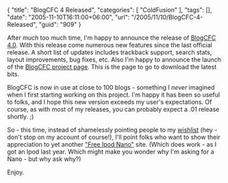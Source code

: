 {
	"title": "BlogCFC 4 Released",
	"categories": [
		"ColdFusion"
	],
	"tags": [],
	"date": "2005-11-10T16:11:00+06:00",
	"url": "/2005/11/10/BlogCFC-4-Released",
	"guid": "909"
}

After <i>much</i> too much time, I'm happy to announce the release of <a href="http://ray.camdenfamily.com/projects/blogcfc">BlogCFC 4.0</a>. With this release come numerous new features since the last official release. A short list of updates includes trackback support, search stats, layout improvements, bug fixes, etc. Also I'm happy to announce the launch of the <a href="http://ray.camdenfamily.com/projects/blogcfc">BlogCFC project page</a>. This is the page to go to download the latest bits. 

BlogCFC is now in use at close to 100 blogs - something I <i>never</i> imagined when I first starting working on this project. I'm happy it has been so useful to folks, and I hope this new version exceeds my user's expectations. Of course, as with most of my releases, you can probably expect a .01 release shortly. ;)

So - this time, instead of shamelessly pointing people to my <a href="http://www.amazon.com/o/registry/2TCL1D08EZEYE">wishlist</a> (hey - don't stop on my account of course!), I'll point folks who want to show their appreciation to yet another <a href="http://ipodnanos.freepay.com/?r=22637619">"Free Ipod Nano"</a> site. (Which does work - as I got an Ipod last year. Which might make you wonder why I'm asking for a Nano - but why ask why?)

Enjoy.